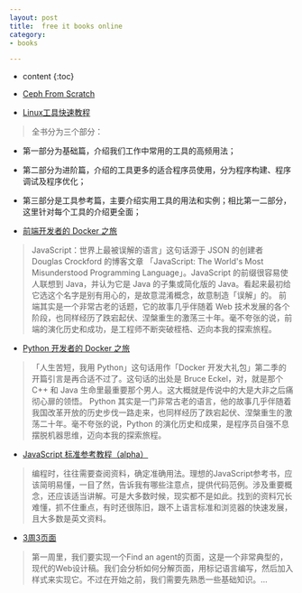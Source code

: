 ```yaml
---
layout: post
title:  free it books online
category: 
- books  

---
```


* content
{:toc}


- [Ceph From Scratch](https://www.gitbook.com/book/tobegit3hub1/ceph_from_scratch/details)

- [Linux工具快速教程](http://linuxtools-rst.readthedocs.org/zh_CN/latest/index.html)

> 全书分为三个部分：  
- 第一部分为基础篇，介绍我们工作中常用的工具的高频用法；  
- 第二部分为进阶篇，介绍的工具更多的适合程序员使用，分为程序构建、程序调试及程序优化；  
- 第三部分是工具参考篇，主要介绍实用工具的用法和实例；相比第一二部分，这里针对每个工具的介绍更全面；  


- [前端开发者的 Docker 之旅](http://docs-static.daocloud.io/docker-frontend/docker-frontend-open#rd?sukey=fc78a68049a14bb25637b760fdeddf7472e45434cd59374edab5ce662f2eed9bc7ef0782babaff800c37382d913e5cc7)

> JavaScript：世界上最被误解的语言」这句话源于 JSON 的创建者 Douglas Crockford 的博客文章 「JavaScript: The World's Most Misunderstood Programming Language」。JavaScript 的前缀很容易使人联想到 Java，并认为它是 Java 的子集或简化版的 Java。看起来最初给它选这个名字是别有用心的，是故意混淆概念，故意制造「误解」的。
前端其实是一个非常古老的话题，它的故事几乎伴随着 Web 技术发展的各个阶段，也同样经历了跌宕起伏、涅槃重生的激荡三十年。毫不夸张的说，前端的演化历史和成功，是工程师不断突破桎梏、迈向本我的探索旅程。

- [Python 开发者的 Docker 之旅](http://docs-static.daocloud.io/python-docker)

> 「人生苦短，我用 Python」这句话用作「Docker 开发大礼包」第二季的开篇引言是再合适不过了。这句话的出处是 Bruce Eckel，对，就是那个 C++ 和 Java 生命里最重要那个男人。这大概就是传说中的大是大非之后痛彻心扉的领悟。
Python 其实是一门非常古老的语言，他的故事几乎伴随着我国改革开放的历史步伐一路走来，也同样经历了跌宕起伏、涅槃重生的激荡二十年。毫不夸张的说，Python 的演化历史和成果，是程序员自强不息摆脱机器思维，迈向本我的探索旅程。

- [JavaScript 标准参考教程（alpha）](http://javascript.ruanyifeng.com/)

> 编程时，往往需要查阅资料，确定准确用法。理想的JavaScript参考书，应该简明易懂，一目了然，告诉我有哪些注意点，提供代码范例。涉及重要概念，还应该适当讲解。可是大多数时候，现实都不是如此。找到的资料冗长难懂，抓不住重点，有时还很陈旧，跟不上语言标准和浏览器的快速发展，且大多数是英文资料。

- [3周3页面](https://juntao.gitbooks.io/3-web-designs-in-3-weeks/content/)

> 第一周里，我们要实现一个Find an agent的页面，这是一个非常典型的，现代的Web设计稿。我们会分析如何分解页面，用标记语言编写，然后加入样式来实现它。不过在开始之前，我们需要先熟悉一些基础知识。...